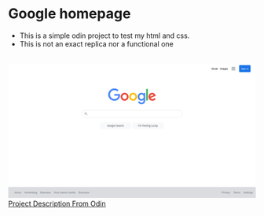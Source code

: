 <h1>Google homepage</h1>
<ul>
 <li>This is a simple odin project to test my html and css.</li>
 <li>This is not an exact replica nor a functional one </li>
</ul>
<br>
<img src="images/google.png">
<br>
<a href="https://www.theodinproject.com/paths/foundations/courses/foundations/lessons/html-css">Project Description From Odin</a>
